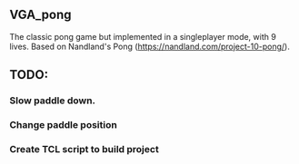 ## VGA_pong 
The classic pong game but implemented in a singleplayer mode, with 9 lives.
Based on Nandland's Pong (https://nandland.com/project-10-pong/).


## TODO:
### Slow paddle down.
### Change paddle position
### Create TCL script to build project
